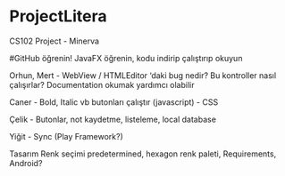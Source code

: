 # ProjectLitera
CS102 Project - Minerva

#GitHub öğrenin!
JavaFX öğrenin, kodu indirip çalıştırıp okuyun

Orhun, Mert - WebView / HTMLEditor ‘daki bug nedir? Bu kontroller nasıl çalışırlar? Documentation okumak yardımcı olabilir

Caner - Bold, Italic vb butonları çalıştır (javascript) - CSS

Çelik - Butonlar, not kaydetme, listeleme, local database

Yiğit - Sync (Play Framework?)

Tasarım
Renk seçimi predetermined,
hexagon renk paleti,
Requirements,
Android?
